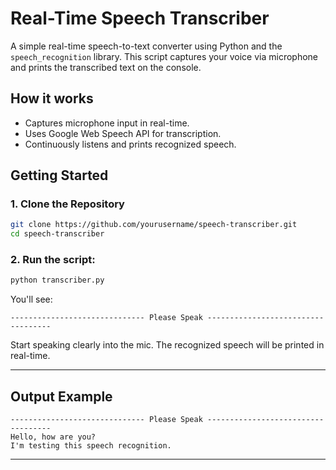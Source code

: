 # Real-Time Speech Transcriber

A simple real-time speech-to-text converter using Python and the `speech_recognition` library. This script captures your voice via microphone and prints the transcribed text on the console.

## How it works

- Captures microphone input in real-time.
- Uses Google Web Speech API for transcription.
- Continuously listens and prints recognized speech.

## Getting Started

### 1. Clone the Repository

```bash
git clone https://github.com/yourusername/speech-transcriber.git
cd speech-transcriber
```

### 2. Run the script:

```bash
python transcriber.py
```

You'll see:

```
------------------------------ Please Speak -----------------------------------
```

Start speaking clearly into the mic. The recognized speech will be printed in real-time.

---

## Output Example

```
------------------------------ Please Speak -----------------------------------
Hello, how are you?
I'm testing this speech recognition.
```

---
